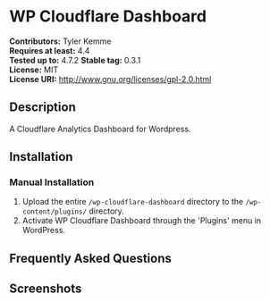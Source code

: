 # WP Cloudflare Dashboard #
**Contributors:**      Tyler Kemme  
**Requires at least:** 4.4  
**Tested up to:**      4.7.2 
**Stable tag:**        0.3.1  
**License:**           MIT  
**License URI:**       http://www.gnu.org/licenses/gpl-2.0.html  

## Description ##

A Cloudflare Analytics Dashboard for Wordpress.

## Installation ##

### Manual Installation ###

1. Upload the entire `/wp-cloudflare-dashboard` directory to the `/wp-content/plugins/` directory.
2. Activate WP Cloudflare Dashboard through the 'Plugins' menu in WordPress.

## Frequently Asked Questions ##


## Screenshots ##

